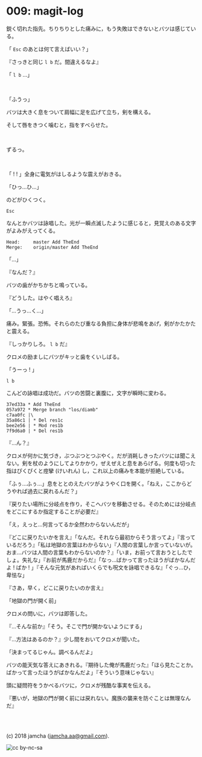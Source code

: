 

# 009: magit-log

鋭く切れた指先。ちりちりとした痛みに，もう失敗はできないとバツは感じている。  

「 `Esc` のあとは何て言えばいい？」  

『さっきと同じ `l b` だ。間違えるなよ』  

「 `l b` …」  

<br>  

「ふうっ」  

バツは大きく息をついて肩幅に足を広げて立ち，剣を構える。  

そして唇をきつく噛むと，指をすべらせた。  

<br>  

ずるっ。  

<br>  

「 ! ! 」全身に電気がはしるような震えがおきる。  

「ひっ…ひ…」  

のどがひくつく。  

    Esc

なんとかバツは詠唱した。光が一瞬点滅したように感じると，見覚えのある文字がよみがえってくる。  

    Head:     master Add TheEnd
    Merge:    origin/master Add TheEnd

「…」  

『なんだ？』  

バツの歯がかちかちと鳴っている。  

『どうした。はやく唱えろ』  

「…うっ…く…」  

痛み。緊張。恐怖。それらのたび重なる負担に身体が悲鳴をあげ，剣がかたかたと震える。  

『しっかりしろ。 `l b` だ』  

クロメの励ましにバツがキッと歯をくいしばる。  

「うーっ ! 」  

    l b

こんどの詠唱は成功だ。バツの苦闘と裏腹に，文字が瞬時に変わる。  

    37ed33a * Add TheEnd
    057a972 * Merge branch "los/diamb"
    c7aa0fc |\
    35a86c1 | * Del res1c
    bee2e56 | * Mod res1b
    7f9d6a0 | * Del res1b

『…ん？』  

クロメが何かに気づき，ぶつぶつとつぶやく。だが消耗しきったバツには聞こえない。剣を杖のようにしてよりかかり，ぜえぜえと息をあらげる。何度も切った指はぴくぴくと痙攣 (けいれん) し，これ以上の痛みを本能が拒絶している。  

「ふぅ…ふぅ…」息をととのえたバツがようやく口を開く。「ねえ，ここからどうやれば過去に戻れるんだ？」  

『戻りたい場所に分岐点を作り，そこへバツを移動させる。そのためには分岐点をどこにするか指定することが必要だ』  

「え，えっと…何言ってるか全然わからないんだが」  

『どこに戻りたいかを言え』「なんだ。それなら最初からそう言ってよ」『言っているだろう』「私は地獄の言葉はわからない」『人間の言葉しか言っていないが。おま…バツは人間の言葉もわからないのか？』「いま，お前って言おうとしたでしょ。失礼な」『お前が馬鹿だからだ』「なっ…ばかって言ったほうがばかなんだよ ! ばか ! 」『そんな元気があればいくらでも呪文を詠唱できるな』「ぐっ…ひ，卑怯な」  

『さあ，早く，どこに戻りたいのか言え』  

「地獄の門が開く前」  

クロメの問いに，バツは即答した。  

『…そんな前か』「そう。そこで門が開かないようにする」  

『…方法はあるのか？』少し間をおいてクロメが聞いた。  

「決まってるじゃん。調べるんだよ」  

バツの能天気な答えにあきれる。『期待した俺が馬鹿だった』「ほら見たことか。ばかって言ったほうがばかなんだよ」『そういう意味じゃない』  

頭に疑問符をうかべるバツに，クロメが残酷な事実を伝える。  

『悪いが，地獄の門が開く前には戻れない。魔族の襲来を防ぐことは無理なんだ』  

<br>  
<br>  

(c) 2018 jamcha (jamcha.aa@gmail.com).  

![cc by-nc-sa](https://i.creativecommons.org/l/by-nc-sa/4.0/88x31.png)  

